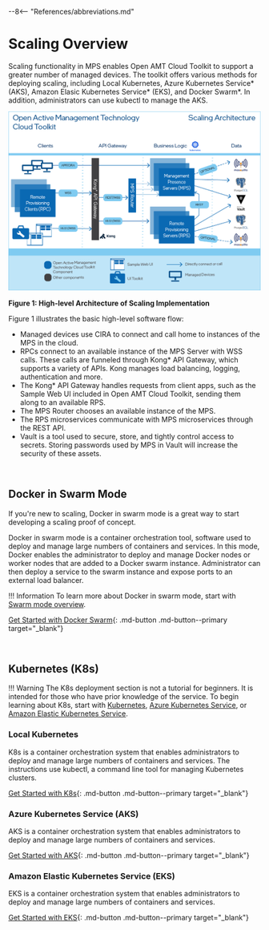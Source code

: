 --8<-- "References/abbreviations.md"

# Scaling Overview
Scaling functionality in MPS enables Open AMT Cloud Toolkit to support a greater number of managed devices. The toolkit offers various methods for deploying scaling, including Local Kubernetes, Azure Kubernetes Service* (AKS), Amazon Elasic Kubernetes Service* (EKS), and Docker Swarm*. In addition, administrators can use kubectl to manage the AKS. 


![../assets/images/HighLevelArchitectureScaling](../assets/images/HighLevelArchitectureScaling.png)

**Figure 1: High-level Architecture of Scaling Implementation**

Figure 1 illustrates the basic high-level software flow:

* Managed devices use CIRA to connect and call home to instances of the MPS in the cloud. 
* RPCs connect to an available instance of the MPS Server with WSS calls. These calls are funneled through Kong* API Gateway, which supports a variety of APIs. Kong manages load balancing, logging, authentication and more. 
* The Kong* API Gateway handles requests from client apps, such as the Sample Web UI included in Open AMT Cloud Toolkit, sending them along to an available RPS.
* The MPS Router chooses an available instance of the MPS.
* The RPS microservices communicate with MPS microservices through the REST API. 
* Vault is a tool used to secure, store, and tightly control access to secrets. Storing passwords used by MPS in Vault will increase the security of these assets.

<br>

## Docker in Swarm Mode
If you're new to scaling, Docker in swarm mode is a great way to start developing a scaling proof of concept. 

Docker in swarm mode is a container orchestration tool, software used to deploy and manage large numbers of containers and services. In this mode, Docker enables the administrator to deploy and manage Docker nodes or worker nodes that are added to a Docker swarm instance. Administrator can then deploy a service to the swarm instance and expose ports to an external load balancer.  

!!! Information
    To learn more about Docker in swarm mode, start with [Swarm mode overview](https://docs.docker.com/engine/swarm/).

[Get Started with Docker Swarm](./Docker%20Swarm/docker-swarm.md){: .md-button .md-button--primary target="_blank"}

<br>

## Kubernetes (K8s)

!!! Warning
    The K8s deployment section is not a tutorial for beginners. It is intended for those who have prior knowledge of the service. To begin learning about K8s, start with [Kubernetes](https://kubernetes.io/), [Azure Kubernetes Service](https://docs.microsoft.com/en-us/azure/aks/), or [Amazon Elastic Kubernetes Service](https://docs.aws.amazon.com/eks/latest/userguide/getting-started.html).

### Local Kubernetes
K8s is a container orchestration system that enables administrators to deploy and manage large numbers of containers and services. The instructions use kubectl, a command line tool for managing Kubernetes clusters.

[Get Started with K8s](../Scaling/Kubernetes/deployingk8s.md){: .md-button .md-button--primary target="_blank"}

### Azure Kubernetes Service (AKS)
AKS is a container orchestration system that enables administrators to deploy and manage large numbers of containers and services. 

[Get Started with AKS](../Scaling/Kubernetes/deployingk8s-aks.md){: .md-button .md-button--primary target="_blank"}

### Amazon Elastic Kubernetes Service (EKS)
EKS is a container orchestration system that enables administrators to deploy and manage large numbers of containers and services. 

[Get Started with EKS](../Scaling/Kubernetes/deployingk8s-eks.md){: .md-button .md-button--primary target="_blank"}
